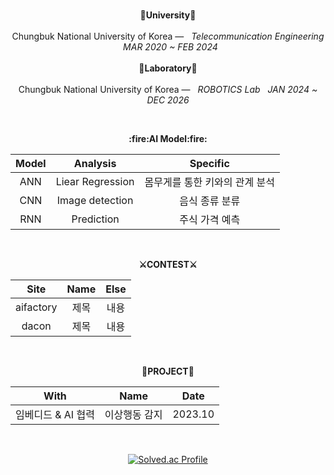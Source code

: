 <br>
<p align="center">
<Strong>🏫University🏫</Strong><br><br>
Chungbuk National University of Korea —  &nbsp; <em>Telecommunication Engineering &nbsp;   MAR  2020 ~ FEB  2024</em>
<br><br>
<Strong>🏫Laboratory🏫</Strong><br><br>
Chungbuk National University of Korea —  &nbsp; <em>ROBOTICS Lab &nbsp;   JAN  2024 ~ DEC  2026</em>
</p>   
<br>
<div align="center">
<p align="center">
<Strong>:fire:AI Model:fire:</Strong><br>
    
|Model|Analysis|Specific|
|:---:|:---:|:---:|
|ANN|Liear Regression|몸무게를 통한 키와의 관계 분석|
|CNN|Image detection|음식 종류 분류|
|RNN|Prediction|주식 가격 예측| 
</p>
<br>

<p align="center">
<Strong>⚔CONTEST⚔</Strong><br>

|Site|Name|Else|
|:---:|:---:|:---:|
|aifactory|제목|내용|
|dacon|제목|내용|

</p>   

<br>

<p align="center">
<Strong>📖PROJECT📖</Strong><br>

|With|Name|Date|
|:---:|:---:|:---:|
|임베디드 & AI 협력|이상행동 감지|2023.10|

</p>        
    


<br>

<div align="center">
    
[![Solved.ac Profile](http://mazassumnida.wtf/api/v2/generate_badge?boj=flejdkflel)](https://solved.ac/flejdkflel/)
    
</div>
